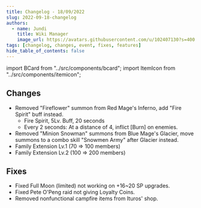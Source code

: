 ```yaml
---
title: Changelog - 18/09/2022
slug: 2022-09-18-changelog
authors:
  - name: Jundi
    title: Wiki Manager
    image_url: https://avatars.githubusercontent.com/u/102407130?s=400
tags: [changelog, changes, event, fixes, features]
hide_table_of_contents: false
---
```


import BCard from "../src/components/bcard";
import ItemIcon from "../src/components/itemicon";   

## Changes
- Removed "Fireflower" summon from Red Mage's Inferno, add "Fire Spirit" buff instead.
  - Fire Spirit, 5Lv. Buff, 20 seconds
  - Every 2 seconds: At a distance of 4, inflict [Burn] on enemies.
- Removed "Minion Snowman" summons from Blue Mage's Glacier, move summons to a combo skill "Snowmen Army" after Glacier instead.
- Family Extension Lv.1 (70 => 100 members)
- Family Extension Lv.2 (100 => 200 members)

## Fixes
- Fixed Full Moon (limited) not working on +16~20 SP upgrades.
- Fixed Pete O'Peng raid not giving Loyalty Coins.
- Removed nonfunctional campfire items from Ituros' shop.